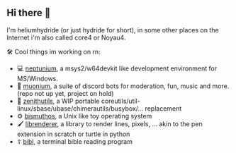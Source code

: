 ## Hi there 👋

I'm heliumhydride (or just hydride for short), in some other places on the Internet i'm also called core4 or Noyau4.

🛠️ Cool things im working on rn:
- 💻 [neptunium](https://github.com/heliumhydride/neptunium-build), a msys2/w64devkit like development environment for MS/Windows.
- 🤖 [muonium](https://github.com/heliumhydride/muonium-manager), a suite of discord bots for moderation, fun, music and more. (repo not up yet, project on hold)
- 🔧 [zenithutils](https://github.com/heliumhydride/zenithutils), a WIP portable coreutils/util-linux/sbase/ubase/chimerautils/busybox/... replacement
- ⚙️ [bismuthos](https://github.com/heliumhydride/bismuthos), a Unix like toy operating system
- 🖌️ [librenderer](https://github.com/heliumhydride/librenderer), a library to render lines, pixels, ... akin to the pen extension in scratch or turtle in python
- ☦️ [bibl](https://github.com/heliumhydride/bibl), a terminal bible reading program
